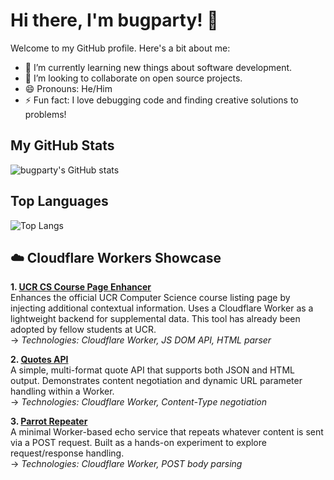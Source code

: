 # Hi there, I'm bugparty! 👋

Welcome to my GitHub profile. Here's a bit about me:

- 🌱 I’m currently learning new things about software development.
- 👯 I’m looking to collaborate on open source projects.
- 😄 Pronouns: He/Him
- ⚡ Fun fact: I love debugging code and finding creative solutions to problems!

## My GitHub Stats

![bugparty's GitHub stats](https://github-readme-stats.vercel.app/api?username=bugparty&show_icons=true&include_all_commits=true&theme=radical)

## Top Languages

![Top Langs](https://github-readme-stats.vercel.app/api/top-langs/?username=bugparty&layout=compact&theme=radical)


## ☁️ Cloudflare Workers Showcase

**1. [UCR CS Course Page Enhancer](https://github.com/bugparty/ucr_cs_course_enhenced_page)**  
Enhances the official UCR Computer Science course listing page by injecting additional contextual information. Uses a Cloudflare Worker as a lightweight backend for supplemental data. This tool has already been adopted by fellow students at UCR.  
→ *Technologies: Cloudflare Worker, JS DOM API, HTML parser*

**2. [Quotes API](https://github.com/bugparty/cloudflare_worker_quotes_api)**  
A simple, multi-format quote API that supports both JSON and HTML output. Demonstrates content negotiation and dynamic URL parameter handling within a Worker.  
→ *Technologies: Cloudflare Worker, Content-Type negotiation*

**3. [Parrot Repeater](https://github.com/bugparty/cloudflare_worker_parrot)**  
A minimal Worker-based echo service that repeats whatever content is sent via a POST request. Built as a hands-on experiment to explore request/response handling.  
→ *Technologies: Cloudflare Worker, POST body parsing*



